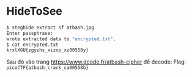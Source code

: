 # HideToSee

```sh
$ steghide extract sf atbash.jpg
Enter passphrase:
wrote extracted data to "encrypted.txt".
$ cat encrypted.txt
krxlXGU{zgyzhs_xizxp_xz00558y}
```

Sau đó vào trang https://www.dcode.fr/atbash-cipher để decode:
Flag: `picoCTF{atbash_crack_ca00558b}`
